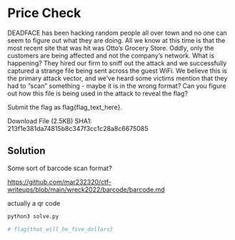 # Price Check

DEADFACE has been hacking random people all over town and no one can seem to figure out what they are doing. 
All we know at this time is that the most recent site that was hit was Otto’s Grocery Store. 
Oddly, only the customers are being affected and not the company’s network. 
What is happening? 
They hired our firm to sniff out the attack and we successfully captured a strange file being sent across the guest WiFi. 
We believe this is the primary attack vector, and we’ve heard some victims mention that they had to “scan” something - 
maybe it is in the wrong format? 
Can you figure out how this file is being used in the attack to reveal the flag?

Submit the flag as flag{flag_text_here}.

Download File (2.5KB)
SHA1: 213f1e381da74815b8c347f3cc1c28a8c6675085

## Solution

Some sort of barcode scan format?

https://github.com/mar232320/ctf-writeups/blob/main/wreck2022/barcode/barcode.md

actually a qr code

```sh
python3 solve.py

# flag{that_will_be_five_dollars}
```
